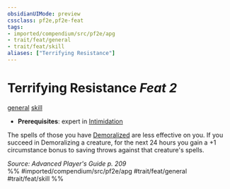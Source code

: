 ```yaml
---
obsidianUIMode: preview
cssclass: pf2e,pf2e-feat
tags:
- imported/compendium/src/pf2e/apg
- trait/feat/general
- trait/feat/skill
aliases: ["Terrifying Resistance"]
---
```

# Terrifying Resistance  *Feat 2*  
[general](general.md)  [skill](skill.md)  

- **Prerequisites**: expert in [Intimidation](../skills.md#Intimidation)

The spells of those you have [Demoralized](demoralize.md) are less effective on you. If you succeed in Demoralizing a creature, for the next 24 hours you gain a +1 circumstance bonus to saving throws against that creature's spells.

*Source: Advanced Player's Guide p. 209*  
%% #imported/compendium/src/pf2e/apg #trait/feat/general #trait/feat/skill %%